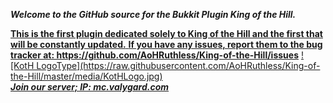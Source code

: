 <b><i>Welcome to the GitHub source for the Bukkit Plugin King of the Hill.</b></i>

<a href="https://github.com/AoHRuthless/King-of-the-Hill/issues">
<b>This is the first plugin dedicated solely to King of the Hill and the first that will be constantly updated.</b>
<b>If you have any issues, report them to the bug tracker at: https://github.com/AoHRuthless/King-of-the-Hill/issues</b></a>

<a href="http://valygard.com">
![KotH LogoType](https://raw.githubusercontent.com/AoHRuthless/King-of-the-Hill/master/media/KotHLogo.jpg)<br>
<b><i>Join our server; IP: mc.valygard.com</i></b></a>